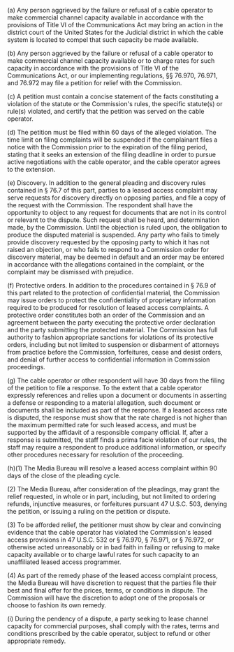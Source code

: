 (a) Any person aggrieved by the failure or refusal of a cable operator to make commercial channel capacity available in accordance with the provisions of Title VI of the Communications Act may bring an action in the district court of the United States for the Judicial district in which the cable system is located to compel that such capacity be made available.

(b) Any person aggrieved by the failure or refusal of a cable operator to make commercial channel capacity available or to charge rates for such capacity in accordance with the provisions of Title VI of the Communications Act, or our implementing regulations, §§ 76.970, 76.971, and 76.972 may file a petition for relief with the Commission.

(c) A petition must contain a concise statement of the facts constituting a violation of the statute or the Commission's rules, the specific statute(s) or rule(s) violated, and certify that the petition was served on the cable operator.

(d) The petition must be filed within 60 days of the alleged violation. The time limit on filing complaints will be suspended if the complainant files a notice with the Commission prior to the expiration of the filing period, stating that it seeks an extension of the filing deadline in order to pursue active negotiations with the cable operator, and the cable operator agrees to the extension.

(e) Discovery. In addition to the general pleading and discovery rules contained in § 76.7 of this part, parties to a leased access complaint may serve requests for discovery directly on opposing parties, and file a copy of the request with the Commission. The respondent shall have the opportunity to object to any request for documents that are not in its control or relevant to the dispute. Such request shall be heard, and determination made, by the Commission. Until the objection is ruled upon, the obligation to produce the disputed material is suspended. Any party who fails to timely provide discovery requested by the opposing party to which it has not raised an objection, or who fails to respond to a Commission order for discovery material, may be deemed in default and an order may be entered in accordance with the allegations contained in the complaint, or the complaint may be dismissed with prejudice.

(f) Protective orders. In addition to the procedures contained in § 76.9 of this part related to the protection of confidential material, the Commission may issue orders to protect the confidentiality of proprietary information required to be produced for resolution of leased access complaints. A protective order constitutes both an order of the Commission and an agreement between the party executing the protective order declaration and the party submitting the protected material. The Commission has full authority to fashion appropriate sanctions for violations of its protective orders, including but not limited to suspension or disbarment of attorneys from practice before the Commission, forfeitures, cease and desist orders, and denial of further access to confidential information in Commission proceedings.

(g) The cable operator or other respondent will have 30 days from the filing of the petition to file a response. To the extent that a cable operator expressly references and relies upon a document or documents in asserting a defense or responding to a material allegation, such document or documents shall be included as part of the response. If a leased access rate is disputed, the response must show that the rate charged is not higher than the maximum permitted rate for such leased access, and must be supported by the affidavit of a responsible company official. If, after a response is submitted, the staff finds a prima facie violation of our rules, the staff may require a respondent to produce additional information, or specify other procedures necessary for resolution of the proceeding.

(h)(1) The Media Bureau will resolve a leased access complaint within 90 days of the close of the pleading cycle.

(2) The Media Bureau, after consideration of the pleadings, may grant the relief requested, in whole or in part, including, but not limited to ordering refunds, injunctive measures, or forfeitures pursuant 47 U.S.C. 503, denying the petition, or issuing a ruling on the petition or dispute.

(3) To be afforded relief, the petitioner must show by clear and convincing evidence that the cable operator has violated the Commission's leased access provisions in 47 U.S.C. 532 or § 76.970, § 76.971, or § 76.972, or otherwise acted unreasonably or in bad faith in failing or refusing to make capacity available or to charge lawful rates for such capacity to an unaffiliated leased access programmer.

(4) As part of the remedy phase of the leased access complaint process, the Media Bureau will have discretion to request that the parties file their best and final offer for the prices, terms, or conditions in dispute. The Commission will have the discretion to adopt one of the proposals or choose to fashion its own remedy.

(i) During the pendency of a dispute, a party seeking to lease channel capacity for commercial purposes, shall comply with the rates, terms and conditions prescribed by the cable operator, subject to refund or other appropriate remedy.

